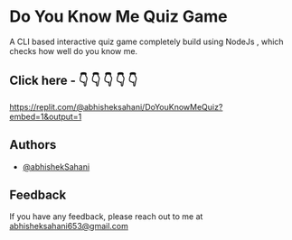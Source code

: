 
# Do You Know Me Quiz Game

A CLI based interactive quiz game completely build using NodeJs , which checks how well do you know me.

## Click here - 👇 👇 👇 👇 👇 

https://replit.com/@abhisheksahani/DoYouKnowMeQuiz?embed=1&output=1


## Authors

- [@abhishekSahani](https://github.com/abhisheksahani-nova)

  
## Feedback

If you have any feedback, please reach out to me at abhisheksahani653@gmail.com 

  
